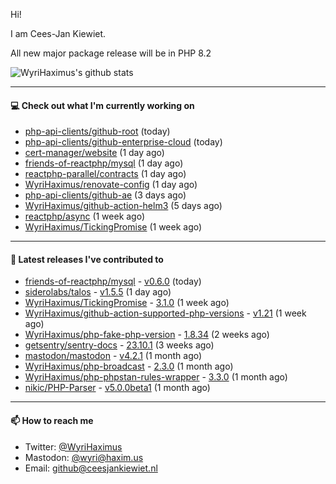 Hi!

I am Cees-Jan Kiewiet.

All new major package release will be in PHP 8.2

![WyriHaximus's github stats](https://github-readme-stats.vercel.app/api?username=WyriHaximus&show_icons=true)

---

#### 💻 Check out what I'm currently working on

- [php-api-clients/github-root](https://github.com/php-api-clients/github-root) (today)
- [php-api-clients/github-enterprise-cloud](https://github.com/php-api-clients/github-enterprise-cloud) (today)
- [cert-manager/website](https://github.com/cert-manager/website) (1 day ago)
- [friends-of-reactphp/mysql](https://github.com/friends-of-reactphp/mysql) (1 day ago)
- [reactphp-parallel/contracts](https://github.com/reactphp-parallel/contracts) (1 day ago)
- [WyriHaximus/renovate-config](https://github.com/WyriHaximus/renovate-config) (1 day ago)
- [php-api-clients/github-ae](https://github.com/php-api-clients/github-ae) (3 days ago)
- [WyriHaximus/github-action-helm3](https://github.com/WyriHaximus/github-action-helm3) (5 days ago)
- [reactphp/async](https://github.com/reactphp/async) (1 week ago)
- [WyriHaximus/TickingPromise](https://github.com/WyriHaximus/TickingPromise) (1 week ago)

---

#### 🔭 Latest releases I've contributed to

- [friends-of-reactphp/mysql](https://github.com/friends-of-reactphp/mysql) - [v0.6.0](https://github.com/friends-of-reactphp/mysql/releases/tag/v0.6.0) (today)
- [siderolabs/talos](https://github.com/siderolabs/talos) - [v1.5.5](https://github.com/siderolabs/talos/releases/tag/v1.5.5) (1 day ago)
- [WyriHaximus/TickingPromise](https://github.com/WyriHaximus/TickingPromise) - [3.1.0](https://github.com/WyriHaximus/TickingPromise/releases/tag/3.1.0) (1 week ago)
- [WyriHaximus/github-action-supported-php-versions](https://github.com/WyriHaximus/github-action-supported-php-versions) - [v1.21](https://github.com/WyriHaximus/github-action-supported-php-versions/releases/tag/v1.21) (1 week ago)
- [WyriHaximus/php-fake-php-version](https://github.com/WyriHaximus/php-fake-php-version) - [1.8.34](https://github.com/WyriHaximus/php-fake-php-version/releases/tag/1.8.34) (2 weeks ago)
- [getsentry/sentry-docs](https://github.com/getsentry/sentry-docs) - [23.10.1](https://github.com/getsentry/sentry-docs/releases/tag/23.10.1) (3 weeks ago)
- [mastodon/mastodon](https://github.com/mastodon/mastodon) - [v4.2.1](https://github.com/mastodon/mastodon/releases/tag/v4.2.1) (1 month ago)
- [WyriHaximus/php-broadcast](https://github.com/WyriHaximus/php-broadcast) - [2.3.0](https://github.com/WyriHaximus/php-broadcast/releases/tag/2.3.0) (1 month ago)
- [WyriHaximus/php-phpstan-rules-wrapper](https://github.com/WyriHaximus/php-phpstan-rules-wrapper) - [3.3.0](https://github.com/WyriHaximus/php-phpstan-rules-wrapper/releases/tag/3.3.0) (1 month ago)
- [nikic/PHP-Parser](https://github.com/nikic/PHP-Parser) - [v5.0.0beta1](https://github.com/nikic/PHP-Parser/releases/tag/v5.0.0beta1) (1 month ago)

---

#### 📫 How to reach me

- Twitter: [@WyriHaximus](https://twitter.com/WyriHaximus)
- Mastodon: [@wyri@haxim.us](https://toot-toot.wyrihaxim.us/@wyri)
- Email: [github@ceesjankiewiet.nl](mailto:github@ceesjankiewiet.nl)
